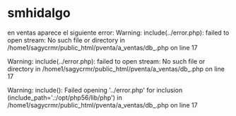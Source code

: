 # smhidalgo
en ventas aparece el siguiente error:
Warning: include(../error.php): failed to open stream: No such file or directory in /home1/sagycrmr/public_html/pventa/a_ventas/db_.php on line 17

Warning: include(../error.php): failed to open stream: No such file or directory in /home1/sagycrmr/public_html/pventa/a_ventas/db_.php on line 17

Warning: include(): Failed opening '../error.php' for inclusion (include_path='.:/opt/php56/lib/php') in /home1/sagycrmr/public_html/pventa/a_ventas/db_.php on line 17
